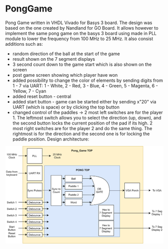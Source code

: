 # PongGame
Pong Game written in VHDL Vivado for Basys 3 board. The design was based on the one created by Nandland for GO Board. It allows however to implement the same pong game on the basys 3 board using made in PLL module to lower the frequency from 100 MHz to 25 MHz. It also consist additions such as:
- random direction of the ball at the start of the game
- result shown on the 7 segment displays
- 3 second count down to the game start which is also shown on the screen
- post game screen showing which player have won
- added possibility to change the color of elements by sending digits from 1 - 7 via UART: 1 - White, 2 - Red, 3 - Blue, 4 - Green, 5 - Magenta, 6 - Yellow, 7 - Cyan
- added reset button - central
- added start button - game can be started either by sending x"20" via UART (which is space) or by clicking the top button
- changed control of the paddles -> 2 most left switches are for the player 1. The leftmost switch allows you to select the direction (up, down), and the second button locks the current position of the pad if its high. 2 most right switches are for the player 2 and do the same thing. The rightmost is for the direction and the second one is for locking the paddle position.
Design architecture:

![alt text](https://github.com/Wanils/PongGame/blob/main/Pong_Architecture.drawio.png?raw=true)
